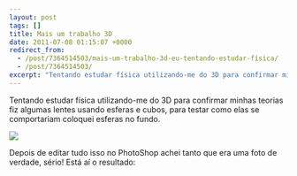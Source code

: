 ```yaml
---
layout: post
tags: []
title: Mais um trabalho 3D
date: 2011-07-08 01:15:07 +0000
redirect_from:
  - /post/7364514503/mais-um-trabalho-3d-eu-tentando-estudar-física/
  - /post/7364514503/
excerpt: "Tentando estudar física utilizando-me do 3D para confirmar minhas teorias fiz algumas lentes usando esferas e cubos, para testar como elas se comportariam coloquei esferas no fundo."
---
```


Tentando estudar física utilizando-me do 3D para confirmar minhas teorias fiz algumas lentes usando esferas e cubos, para testar como elas se comportariam coloquei esferas no fundo.

![](http://36.media.tumblr.com/tumblr_lnzq58txKE1qma17bo1_1280.png)

Depois de editar tudo isso no PhotoShop achei tanto que era uma foto de
verdade, sério! Está aí o resultado:


